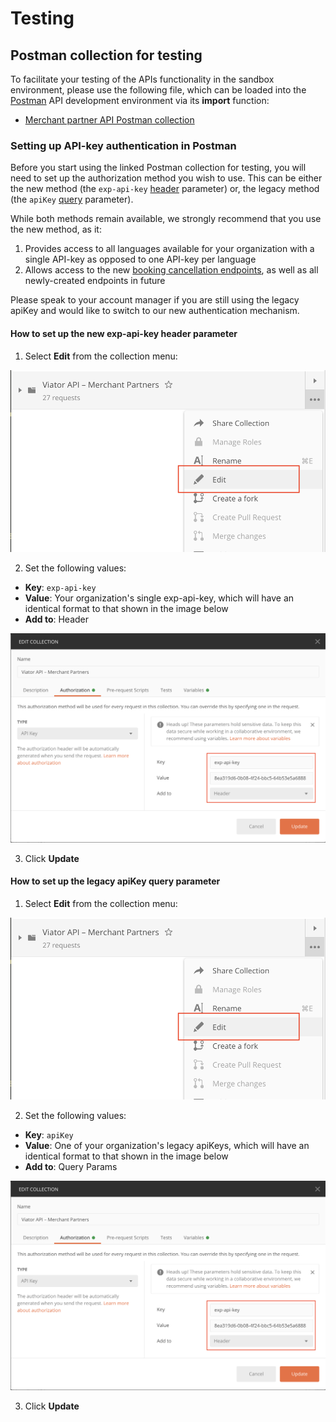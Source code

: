 # Testing

## Postman collection for testing

To facilitate your testing of the APIs functionality in the sandbox environment, please use the following file, which can be loaded into the [Postman](https://www.getpostman.com/) API development environment via its **import** function:

  - [Merchant partner API Postman collection](https://docs.viator.com/partner-api/resources/merchant/technical/postman/Viator-API-merchant-Postman.json)

### Setting up API-key authentication in Postman

Before you start using the linked Postman collection for testing, you will need to set up the authorization method you wish to use. This can be either the new method (the `exp-api-key` <u>header</u> parameter) or, the legacy method (the `apiKey` <u>query</u> parameter).

While both methods remain available, we strongly recommend that you use the new method, as it:

1. Provides access to all languages available for your organization with a single API-key as opposed to one API-key per language
2. Allows access to the new [booking cancellation endpoints](../workflows/cancellation-api-workflow), as well as all newly-created endpoints in future
 
Please speak to your account manager if you are still using the legacy apiKey and would like to switch to our new authentication mechanism.

#### How to set up the new exp-api-key header parameter

1. Select **Edit** from the collection menu:

![postman-testing-1](../images/guide/postman-testing-1.png)

2. Set the following values:

* **Key**: `exp-api-key`
* **Value**: Your organization's single exp-api-key, which will have an identical format to that shown in the image below
* **Add to**: Header

![postman-testing-2](../images/guide/postman-testing-2.png)

3. Click **Update**

#### How to set up the legacy apiKey query parameter

1. Select **Edit** from the collection menu:

![postman-testing-1](../images/guide/postman-testing-1.png)

2. Set the following values:

* **Key**: `apiKey`
* **Value**: One of your organization's legacy apiKeys, which will have an identical format to that shown in the image below
* **Add to**: Query Params

![postman-testing-3](../images/guide/postman-testing-2.png)

3. Click **Update**